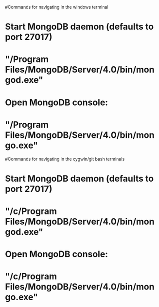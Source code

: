 #Commands for navigating in the windows terminal


Start MongoDB daemon (defaults to port  27017)
==================================================
"/Program Files/MongoDB/Server/4.0/bin/mongod.exe"
==================================================


Open MongoDB console:
==================================================
"/Program Files/MongoDB/Server/4.0/bin/mongo.exe"
==================================================



#Commands for navigating in the cygwin/git bash terminals


Start MongoDB daemon (defaults to port  27017)
==================================================
"/c/Program Files/MongoDB/Server/4.0/bin/mongod.exe"
==================================================


Open MongoDB console:
==================================================
"/c/Program Files/MongoDB/Server/4.0/bin/mongo.exe"
==================================================


